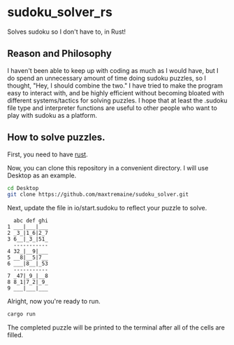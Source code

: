 # sudoku_solver_rs

Solves sudoku so I don't have to, in Rust!

## Reason and Philosophy

I haven't been able to keep up with coding as much as I would have, but I do spend an unnecessary amount of time doing sudoku puzzles, so I thought, "Hey, I should combine the two." I have tried to make the program easy to interact with, and be highly efficient without becoming bloated with different systems/tactics for solving puzzles. I hope that at least the .sudoku file type and interpreter functions are useful to other people who want to play with sudoku as a platform.

## How to solve puzzles.

First, you need to have [rust](https://www.rust-lang.org/).

Now, you can clone this repository in a convenient directory. I will use Desktop as an example.

```sh
cd Desktop
git clone https://github.com/maxtremaine/sudoku_solver.git
```

Next, update the file in io/start.sudoku to reflect your puzzle to solve.

```
  abc def ghi
1 ___|___|___
2 _3_|1_6|2_7
3 6__|_3_|51_
  -----------
4 32_|__9|___
5 __8|__5|7__
6 ___|8__|_53
  -----------
7 _47|_9_|__8
8 8_1|7_2|_9_
9 ___|___|___
```

Alright, now you're ready to run.

```sh
cargo run
```

The completed puzzle will be printed to the terminal after all of the cells are filled.
